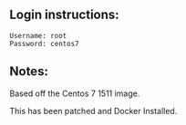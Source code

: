 ## Login instructions:

```
Username: root
Password: centos7
```

## Notes:

Based off the Centos 7 1511 image.

This has been patched and Docker Installed.
